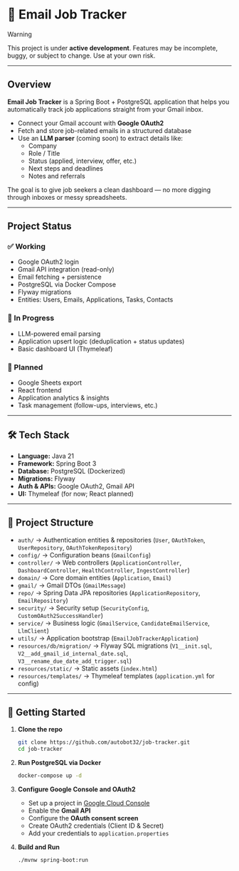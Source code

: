 # 📧 Email Job Tracker

> [!WARNING]
> This project is under **active development**. Features may be incomplete, buggy, or subject to change. Use at your own risk.

---

## Overview

**Email Job Tracker** is a Spring Boot + PostgreSQL application that helps you automatically track job applications straight from your Gmail inbox.  

- Connect your Gmail account with **Google OAuth2**  
- Fetch and store job-related emails in a structured database  
- Use an **LLM parser** (coming soon) to extract details like:  
  - Company  
  - Role / Title  
  - Status (applied, interview, offer, etc.)  
  - Next steps and deadlines  
  - Notes and referrals  

The goal is to give job seekers a clean dashboard — no more digging through inboxes or messy spreadsheets.

---

## Project Status

### ✅ Working
- Google OAuth2 login  
- Gmail API integration (read-only)  
- Email fetching + persistence  
- PostgreSQL via Docker Compose  
- Flyway migrations  
- Entities: Users, Emails, Applications, Tasks, Contacts  

### 🔄 In Progress
- LLM-powered email parsing  
- Application upsert logic (deduplication + status updates)  
- Basic dashboard UI (Thymeleaf)  

### 🧠 Planned
- Google Sheets export  
- React frontend  
- Application analytics & insights  
- Task management (follow-ups, interviews, etc.)  

---

## 🛠 Tech Stack

- **Language:** Java 21  
- **Framework:** Spring Boot 3  
- **Database:** PostgreSQL (Dockerized)  
- **Migrations:** Flyway  
- **Auth & APIs:** Google OAuth2, Gmail API  
- **UI:** Thymeleaf (for now; React planned)  

---

## 📂 Project Structure

- `auth/` → Authentication entities & repositories (`User`, `OAuthToken`, `UserRepository`, `OAuthTokenRepository`)  
- `config/` → Configuration beans (`GmailConfig`)  
- `controller/` → Web controllers (`ApplicationController`, `DashboardController`, `HealthController`, `IngestController`)  
- `domain/` → Core domain entities (`Application`, `Email`)  
- `gmail/` → Gmail DTOs (`GmailMessage`)  
- `repo/` → Spring Data JPA repositories (`ApplicationRepository`, `EmailRepository`)  
- `security/` → Security setup (`SecurityConfig`, `CustomOAuth2SuccessHandler`)  
- `service/` → Business logic (`GmailService`, `CandidateEmailService`, `LlmClient`)  
- `utils/` → Application bootstrap (`EmailJobTrackerApplication`)  
- `resources/db/migration/` → Flyway SQL migrations (`V1__init.sql`, `V2__add_gmail_id_internal_date.sql`, `V3__rename_due_date_add_trigger.sql`)  
- `resources/static/` → Static assets (`index.html`)  
- `resources/templates/` → Thymeleaf templates (`application.yml` for config)  

---

## 🚀 Getting Started

1. **Clone the repo**  
   ```bash
   git clone https://github.com/autobot32/job-tracker.git
   cd job-tracker

2. **Run PostgreSQL via Docker**  
   ```bash
   docker-compose up -d
3. **Configure Google Console and OAuth2**
   - Set up a project in [Google Cloud Console](https://console.cloud.google.com)
   - Enable the **Gmail API**
   - Configure the **OAuth consent screen**
   - Create OAuth2 credentials (Client ID & Secret)
   - Add your credentials to `application.properties`

5. **Build and Run**  
   ```bash
   ./mvnw spring-boot:run

